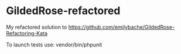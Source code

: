 # GildedRose-refactored

My refactored solution to https://github.com/emilybache/GildedRose-Refactoring-Kata

To launch tests use: vendor/bin/phpunit
